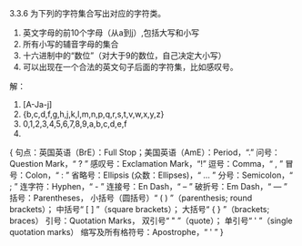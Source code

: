 3.3.6 为下列的字符集合写出对应的字符类。 
1) 英文字母的前10个字母（从a到j）,包括大写和小写
2) 所有小写的辅音字母的集合
3) 十六进制中的“数位”（对大于9的数位，自己决定大小写）
4) 可以出现在一个合法的英文句子后面的字符集，比如感叹号。

解：
1) [A-Ja-j]
2) {b,c,d,f,g,h,j,k,l,m,n,p,q,r,s,t,v,w,x,y,z}
3) 0,1,2,3,4,5,6,7,8,9,a,b,c,d,e,f
4) 
{
句点：英国英语（BrE）：Full Stop；美国英语（AmE）：Period，“.” 
问号：Question Mark，“ ? ” 
感叹号：Exclamation Mark，“!” 
逗号：Comma，“ , ”
冒号：Colon，“ : ” 
省略号：Ellipsis (众数：Ellipses)，“ ... ” 
分号：Semicolon，“ ; ” 
连字符：Hyphen，“ - ” 
连接号：En Dash，“ – ” 
破折号：Em Dash，“ — ” 
括号：Parentheses， 
小括号（圆括号）“ ( ) ”（parenthesis; round brackets）； 
中括号“ [ ] ”（square brackets）； 
大括号“ { } ”（brackets; braces） 
引号：Quotation Marks， 
双引号“ " ”（quote）； 
单引号“ ' ”（single quotation marks）
缩写及所有格符号：Apostrophe，“ ' ”
}


